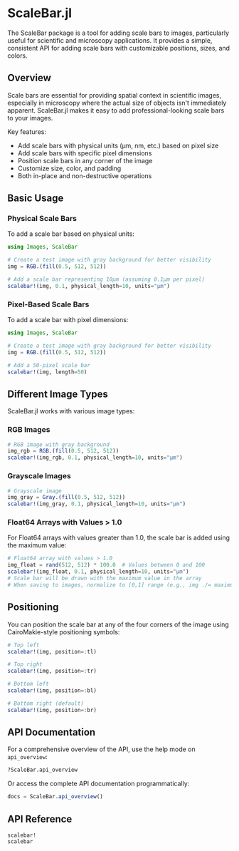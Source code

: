 # ScaleBar.jl

The ScaleBar package is a tool for adding scale bars to images, particularly useful for scientific and microscopy applications. It provides a simple, consistent API for adding scale bars with customizable positions, sizes, and colors.

## Overview

Scale bars are essential for providing spatial context in scientific images, especially in microscopy where the actual size of objects isn't immediately apparent. ScaleBar.jl makes it easy to add professional-looking scale bars to your images.

Key features:
- Add scale bars with physical units (μm, nm, etc.) based on pixel size
- Add scale bars with specific pixel dimensions
- Position scale bars in any corner of the image
- Customize size, color, and padding
- Both in-place and non-destructive operations

## Basic Usage

### Physical Scale Bars

To add a scale bar based on physical units:

```julia
using Images, ScaleBar

# Create a test image with gray background for better visibility
img = RGB.(fill(0.5, 512, 512))

# Add a scale bar representing 10μm (assuming 0.1μm per pixel)
scalebar!(img, 0.1, physical_length=10, units="μm")
```

### Pixel-Based Scale Bars

To add a scale bar with pixel dimensions:

```julia
using Images, ScaleBar

# Create a test image with gray background for better visibility
img = RGB.(fill(0.5, 512, 512))

# Add a 50-pixel scale bar
scalebar!(img, length=50)
```

## Different Image Types

ScaleBar.jl works with various image types:

### RGB Images

```julia
# RGB image with gray background
img_rgb = RGB.(fill(0.5, 512, 512))
scalebar!(img_rgb, 0.1, physical_length=10, units="μm")
```

### Grayscale Images

```julia
# Grayscale image
img_gray = Gray.(fill(0.5, 512, 512))
scalebar!(img_gray, 0.1, physical_length=10, units="μm")
```

### Float64 Arrays with Values > 1.0

For Float64 arrays with values greater than 1.0, the scale bar is added using the maximum value:

```julia
# Float64 array with values > 1.0
img_float = rand(512, 512) * 100.0  # Values between 0 and 100
scalebar!(img_float, 0.1, physical_length=10, units="μm")
# Scale bar will be drawn with the maximum value in the array
# When saving to images, normalize to [0,1] range (e.g., img ./= maximum(img))
```

## Positioning

You can position the scale bar at any of the four corners of the image using CairoMakie-style positioning symbols:

```julia
# Top left
scalebar!(img, position=:tl)

# Top right
scalebar!(img, position=:tr)

# Bottom left
scalebar!(img, position=:bl)

# Bottom right (default)
scalebar!(img, position=:br)
```

## API Documentation

For a comprehensive overview of the API, use the help mode on `api_overview`:

```julia
?ScaleBar.api_overview
```

Or access the complete API documentation programmatically:

```julia
docs = ScaleBar.api_overview()
```

## API Reference

```@docs
scalebar!
scalebar
```